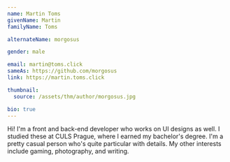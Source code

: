 ```yaml
---
name: Martin Toms
givenName: Martin
familyName: Toms

alternateName: morgosus

gender: male

email: martin@toms.click
sameAs: https://github.com/morgosus
link: https://martin.toms.click

thumbnail:
  source: /assets/thm/author/morgosus.jpg

bio: true
---
```

Hi! I'm a front and back-end developer who works on UI designs as well. I studied these at CULS Prague, where I earned my bachelor's degree. I'm a pretty casual person who's quite particular with details. My other interests include gaming, photography, and writing.